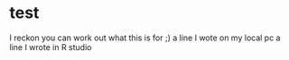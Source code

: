 # test
I reckon you can work out what this is for ;)
a line I wote on my local pc
a line I wrote in R studio

